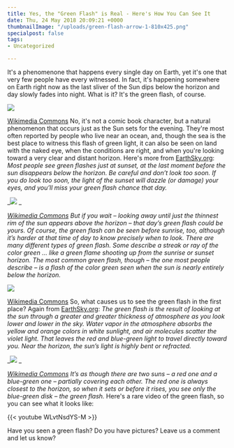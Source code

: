 ```yaml
---
title: Yes, the "Green Flash" is Real - Here's How You Can See It
date: Thu, 24 May 2018 20:09:21 +0000
thumbnailImage: "/uploads/green-flash-arrow-1-810x425.png"
specialpost: false
tags:
- Uncategorized

---
```

It's a phenomenone that happens every single day on Earth, yet it's one that very few people have every witnessed. In fact, it's happening somewhere on Earth right now as the last sliver of the Sun dips below the horizon and day slowly fades into night. What is it? It's the green flash, of course. 

![](http://newsattorneys.staging.wpengine.com/wp-content/uploads/2018/05/green-flash-big-1024x683.jpg) 

[Wikimedia Commons](https://commons.wikimedia.org/wiki/File:Big_green_flash.JPG) No, it's not a comic book character, but a natural phenomenon that occurs just as the Sun sets for the evening. They're most often reported by people who live near an ocean, and, though the sea is the best place to witness this flash of green light, it can also be seen on land with the naked eye, when the conditions are right, and when you're looking toward a very clear and distant horizon. Here's more from [EarthSky.org](http://earthsky.org/tonight/see-the-legendary-green-flash): _Most people see green flashes just at sunset, at the last moment before the sun disappears below the horizon. Be careful and don’t look too soon. If you do look too soon, the light of the sunset will dazzle (or damage) your eyes, and you’ll miss your green flash chance that day._ 

_![](http://newsattorneys.staging.wpengine.com/wp-content/uploads/2018/05/green-flash-mock-mirage-wiki-commons.jpg) _

[_Wikimedia Commons_](https://commons.wikimedia.org/wiki/File:Green_flash_and_mock_mirage.jpg) _But if you wait – looking away until just the thinnest rim of the sun appears above the horizon – that day’s green flash could be yours. Of course, the green flash can be seen before sunrise, too, although it’s harder at that time of day to know precisely when to look. There are many different types of green flash. Some describe a streak or ray of the color green … like a green flame shooting up from the sunrise or sunset horizon. The most common green flash, though – the one most people describe – is a flash of the color green seen when the sun is nearly entirely below the horizon._ 

![](http://newsattorneys.staging.wpengine.com/wp-content/uploads/2018/05/green-flash-san-francisco.jpg) 

[Wikimedia Commons](https://commons.wikimedia.org/wiki/File:Cloud-top_green_flash,_San_Francisco,_California_-_2006.jpg) So, what causes us to see the green flash in the first place? Again from [EarthSky.org](http://earthsky.org/earth/can-i-see-a-green-flash): _The green flash is the result of looking at the sun through a greater and greater thickness of atmosphere as you look lower and lower in the sky. Water vapor in the atmosphere absorbs the yellow and orange colors in white sunlight, and air molecules scatter the violet light. That leaves the red and blue-green light to travel directly toward you. Near the horizon, the sun’s light is highly bent or refracted._ 

_![](http://newsattorneys.staging.wpengine.com/wp-content/uploads/2018/05/green-flas-clouds-1024x683.jpg) _

[_Wikimedia Commons_](https://commons.wikimedia.org/wiki/File:GreenFlash.jpg) _It’s as though there are two suns – a red one and a blue-green one – partially covering each other. The red one is always closest to the horizon, so when it sets or before it rises, you see only the blue-green disk – the green flash._ Here's a rare video of the green flash, so you can see what it looks like: 

{{< youtube WLvtNsdYS-M  >}}

Have you seen a green flash? Do you have pictures? Leave us a comment and let us know?